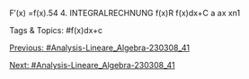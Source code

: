 F′(x) =f(x).54 4. INTEGRALRECHNUNG
f(x)R
f(x)dx+C
a ax
xn1

   Tags & Topics:
   #f(x)dx+c

[Previous: #Analysis-Lineare_Algebra-230308_41](Analysis-Lineare_Algebra-230308_41.md)

[Next: #Analysis-Lineare_Algebra-230308_41](Analysis-Lineare_Algebra-230308_41.md)